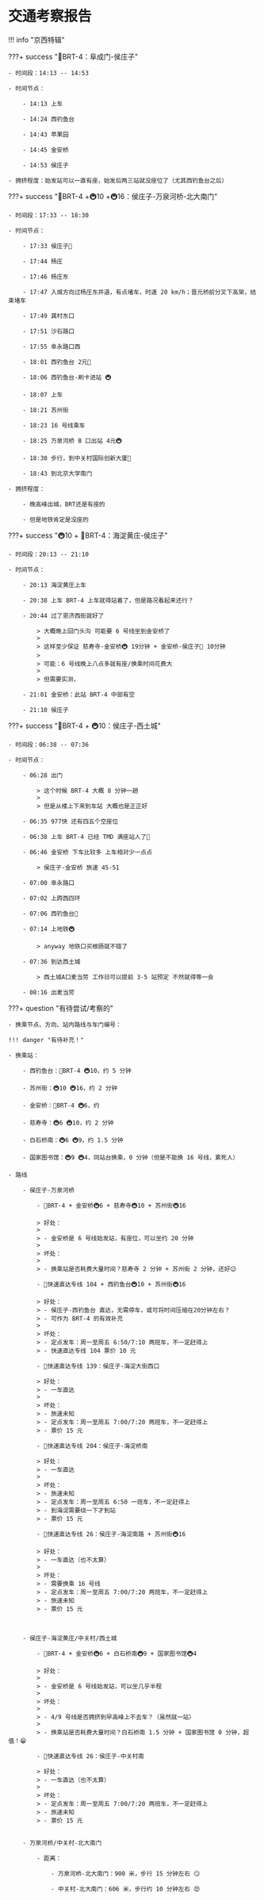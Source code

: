 # 交通考察报告

!!! info "京西特辑"

???+ success "🚌BRT-4：阜成门-侯庄子"

    - 时间段：14:13 -- 14:53
    
    - 时间节点：
        
        - 14:13 上车 
        
        - 14:24 西钓鱼台
        
        - 14:43 苹果园
        
        - 14:45 金安桥
        
        - 14:53 侯庄子
    
    - 拥挤程度：始发站可以一直有座，始发后两三站就没座位了（尤其西钓鱼台之后）

???+ success "🚌BRT-4 +🚇10 +🚇16：侯庄子-万泉河桥-北大南门"

    - 时间段：17:33 -- 18:30
    
    - 时间节点：
        
        - 17:33 侯庄子🚌
        
        - 17:44 杨庄
        
        - 17:46 杨庄东
        
        - 17:47 入城方向过杨庄东并道，有点堵车，时速 20 km/h；晋元桥前分叉下高架，结束堵车
        
        - 17:49 龚村东口
        
        - 17:51 沙石路口
        
        - 17:55 阜永路口西
        
        - 18:01 西钓鱼台 2元🚌
        
        - 18:06 西钓鱼台-刷卡进站 🚇
        
        - 18:07 上车
        
        - 18:21 苏州街
        
        - 18:23 16 号线乘车
        
        - 18:25 万泉河桥 B 口出站 4元🚇
        
        - 18:30 步行，到中关村国际创新大厦🚶
        
        - 18:43 到北京大学南门
    
    - 拥挤程度：
        
        - 晚高峰出城，BRT还是有座的
        
        - 但是地铁肯定是没座的

???+ success "🚇10 + 🚌BRT-4：海淀黄庄-侯庄子"

    - 时间段：20:13 -- 21:10
    
    - 时间节点：
        
        - 20:13 海淀黄庄上车
        
        - 20:38 上车 BRT-4 上车就得站着了，但是路况看起来还行？
        
        - 20:44 过了恩济西街就好了 
            
            > 大概晚上回门头沟 可能要 6 号线坐到金安桥了
            >
            > 这样至少保证 慈寿寺-金安桥🚇 19分钟 + 金安桥-侯庄子🚌 10分钟
            >
            > 可能：6 号线晚上八点多就有座/换乘时间花费大
            >
            > 但需要实测，
        
        - 21:01 金安桥：此站 BRT-4 中部有空
        
        - 21:10 侯庄子

???+ success "🚌BRT-4 + 🚇10：侯庄子-西土城"

    - 时间段：06:38 -- 07:36
    
    - 时间节点：
        
        - 06:28 出门
            
            > 这个时候 BRT-4 大概 8 分钟一趟
            >
            > 但是从楼上下来到车站 大概也是正正好
        
        - 06:35 977快 还有四五个空座位
        
        - 06:38 上车 BRT-4 已经 TMD 满座站人了🚌
        
        - 06:46 金安桥 下车比较多 上车相对少一点点
            
            > 侯庄子-金安桥 旅速 45-51
        
        - 07:00 阜永路口
        
        - 07:02 上跨西四环
        
        - 07:06 西钓鱼台🚌
        
        - 07:14 上地铁🚇
            
            > anyway 地铁口买根肠就不错了 
        
        - 07:36 到达西土城
            
            > 西土城A口麦当劳 工作日可以提前 3-5 站预定 不然就得等一会   
        
        - 08:16 出麦当劳

???+ question "有待尝试/考察的"

    - 换乘节点、方向、站内路线与车门编号：
    
    !!! danger "有待补充！"
  
    - 换乘站：
        
        - 西钓鱼台：🚌BRT-4 🚇10，约 5 分钟
        
        - 苏州街：🚇10 🚇16，约 2 分钟
        
        - 金安桥：🚌BRT-4 🚇6，约
        
        - 慈寿寺：🚇6 🚇10，约 2 分钟
        
        - 白石桥南：🚇6 🚇9，约 1.5 分钟
        
        - 国家图书馆：🚇9 🚇4，同站台换乘，0 分钟（但是不能换 16 号线，累死人）
  
    - 路线

        - 侯庄子-万泉河桥
            
            - 🚌BRT-4 + 金安桥🚇6 + 慈寿寺🚇10 + 苏州街🚇16
            
            > 好处：
            >
            > - 金安桥是 6 号线始发站，有座位，可以坐约 20 分钟
            >
            > 坏处：
            >
            > - 换乘站是否耗费大量时间？慈寿寺 2 分钟 + 苏州街 2 分钟，还好😉

            - 🚌快速直达专线 104 + 西钓鱼台🚇10 + 苏州街🚇16

            > 好处：
            > - 侯庄子-西钓鱼台 直达，无需停车，或可将时间压缩在20分钟左右？
            > - 可作为 BRT-4 的有效补充
            > 
            > 坏处：
            > - 定点发车：周一至周五 6:50/7:10 两班车，不一定赶得上
            > - 快速直达专线 104 票价 10 元

            - 🚌快速直达专线 139：侯庄子-海淀大街西口

            > 好处：
            > - 一车直达
            > 
            > 坏处：
            > - 旅速未知
            > - 定点发车：周一至周五 7:00/7:20 两班车，不一定赶得上
            > - 票价 15 元

            - 🚌快速直达专线 204：侯庄子-海淀桥南

            > 好处：
            > - 一车直达
            > 
            > 坏处：
            > - 旅速未知
            > - 定点发车：周一至周五 6:50 一班车，不一定赶得上
            > - 到海淀需要绕一下才到站
            > - 票价 15 元

            - 🚌快速直达专线 26：侯庄子-海淀南路 + 苏州街🚇16

            > 好处：
            > - 一车直达（也不太算）
            > 
            > 坏处：
            > - 需要换乘 16 号线
            > - 定点发车：周一至周五 7:00/7:20 两班车，不一定赶得上
            > - 旅速未知
            > - 票价 15 元

            
    
        - 侯庄子-海淀黄庄/中关村/西土城
            
            - 🚌BRT-4 + 金安桥🚇6 + 白石桥南🚇9 + 国家图书馆🚇4
            
            > 好处：
            >
            > - 金安桥是 6 号线始发站，可以坐几乎半程
            >
            > 坏处：
            >
            > - 4/9 号线是否拥挤到早高峰上不去车？（虽然就一站）
            >
            > - 换乘站是否耗费大量时间？白石桥南 1.5 分钟 + 国家图书馆 0 分钟，超值！😁

            - 🚌快速直达专线 26：侯庄子-中关村南

            > 好处：
            > - 一车直达（也不太算）
            > 
            > 坏处：
            > - 定点发车：周一至周五 7:00/7:20 两班车，不一定赶得上
            > - 旅速未知
            > - 票价 15 元
 

        - 万泉河桥/中关村-北大南门
            
            - 距离：
                
                - 万泉河桥-北大南门：900 米，步行 15 分钟左右 😏
                
                - 中关村-北大南门：606 米，步行约 10 分钟左右 😍
